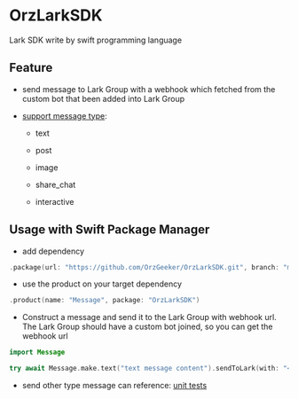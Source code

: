 # OrzLarkSDK

Lark SDK write by swift programming language


## Feature

- send message to Lark Group with a webhook which fetched from the custom bot that been added into Lark Group

- [support message type][message type]:
    
    - text
    
    - post
    
    - image
    
    - share_chat
    
    - interactive


[message type]: <https://open.feishu.cn/document/client-docs/bot-v3/add-custom-bot#%E6%94%AF%E6%8C%81%E5%8F%91%E9%80%81%E7%9A%84%E6%B6%88%E6%81%AF%E7%B1%BB%E5%9E%8B%E8%AF%B4%E6%98%8E>

## Usage with Swift Package Manager

- add dependency

```swift
.package(url: "https://github.com/OrzGeeker/OrzLarkSDK.git", branch: "main")
```

- use the product on your target dependency

```swift
.product(name: "Message", package: "OrzLarkSDK")
```

- Construct a message and send it to the Lark Group with webhook url. The Lark Group should have a custom bot joined, so you can get the webhook url

```swift
import Message

try await Message.make.text("text message content").sendToLark(with: "<your_lark_group_custom_bot_webhook_url>")
```

- send other type message can reference: [unit tests](https://github.com/OrzGeeker/OrzLarkSDK/blob/main/Tests/MessageTests/MessageTests.swift)
